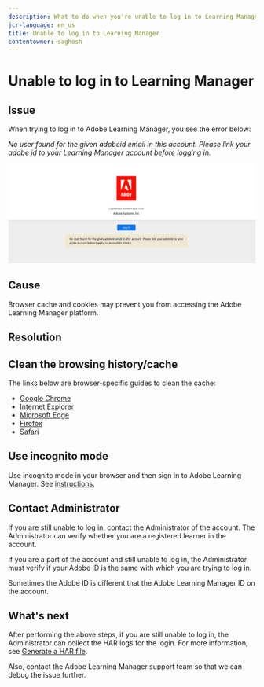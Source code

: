 ```yaml
---
description: What to do when you're unable to log in to Learning Manager.
jcr-language: en_us
title: Unable to log in to Learning Manager
contentowner: saghosh
---
```



# Unable to log in to Learning Manager

## Issue

When trying to log in to Adobe Learning Manager, you see the error below:

*No user found for the given adobeid email in this account. Please link your adobe id to your Learning Manager account before logging in.*

![](assets/prime-error-message.png)

## Cause

Browser cache and cookies may prevent you from accessing the Adobe Learning Manager platform.

## Resolution

## Clean the browsing history/cache

The links below are browser-specific guides to clean the cache:

* [Google Chrome](https://support.google.com/accounts/answer/32050?co=GENIE.Platform%3DDesktop&hl=en)
* [Internet Explorer](https://kb.wisc.edu/page.php?id=1514)
* [Microsoft Edge](https://www.bitdefender.com/support/how-to-clear-the-cache-and-cookies%C2%A0in-microsoft-edge-1914.html)
* [Firefox](https://kb.iu.edu/d/ahic)
* [Safari](https://oit.colorado.edu/tutorial/clear-web-browser-cache-safari-6)

## Use incognito mode

Use incognito mode in your browser and then sign in to Adobe Learning Manager. See [instructions](https://support.google.com/chrome/answer/95464?co=GENIE.Platform%3DDesktop&hl=en&oco=0).

## Contact Administrator

If you are still unable to log in, contact the Administrator of the account. The Administrator can verify whether you are a registered learner in the account.

If you are a part of the account and still unable to log in, the Administrator must verify if your Adobe ID is the same with which you are trying to log in. 

Sometimes the Adobe ID is different that the Adobe Learning Manager ID on the account.

## What's next

After performing the above steps, if you are still unable to log in, the Administrator can collect the HAR logs for the login. For more information, see [Generate a HAR file](/help/migrated/kb/generate-har-file.md).

Also, contact the Adobe Learning Manager support team so that we can debug the issue further.
